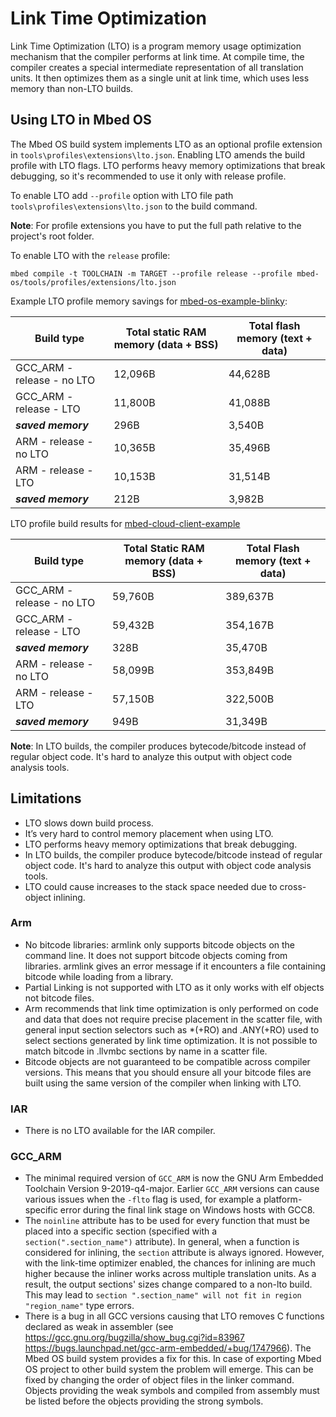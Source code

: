 # Link Time Optimization

Link Time Optimization (LTO) is a program memory usage optimization mechanism that the compiler performs at link time. At compile time, the compiler creates a special intermediate representation of all translation units. It then optimizes them as a single unit at link time, which uses less memory than non-LTO builds.

## Using LTO in Mbed OS

The Mbed OS build system implements LTO as an optional profile extension in `tools\profiles\extensions\lto.json`. Enabling LTO amends the build profile with LTO flags. LTO performs heavy memory optimizations that break debugging, so it's recommended to use it only with release profile.

To enable LTO add `--profile` option with LTO file path `tools\profiles\extensions\lto.json` to the build command.

<span class="notes">**Note**: For profile extensions you have to put the full path relative to the project's root folder.</span>

To enable LTO with the `release` profile:

```
mbed compile -t TOOLCHAIN -m TARGET --profile release --profile mbed-os/tools/profiles/extensions/lto.json
```

Example LTO profile memory savings for [mbed-os-example-blinky](https://github.com/ARMmbed/mbed-os-example-blinky):

|Build type|Total static RAM memory (data + BSS)|Total flash memory (text + data)|
| --- | --- | --- |
| GCC_ARM - release - no LTO | 12,096B | 44,628B |
| GCC_ARM - release - LTO | 11,800B | 41,088B |
|***saved memory***|296B|3,540B|
| ARM - release - no LTO | 10,365B | 35,496B |
| ARM - release - LTO | 10,153B | 31,514B |
|***saved memory***|212B|‭3,982‬B|

LTO profile build results for [mbed-cloud-client-example](https://github.com/ARMmbed/mbed-cloud-client-example)

|Build type|Total Static RAM memory (data + BSS)|Total Flash memory (text + data)|
| --- | --- | --- |
| GCC_ARM - release - no LTO | 59,760B | 389,637B |
| GCC_ARM - release - LTO | 59,432B | 354,167B |
|***saved memory***| 328B | ‭35,470‬B|
| ARM - release - no LTO | 58,099B | 353,849B |
| ARM - release - LTO | 57,150B | 322,500B |
|***saved memory***| 949B | ‭31,349‬B|

<span class="notes">**Note**: In LTO builds, the compiler produces bytecode/bitcode instead of regular object code. It's hard to analyze this output with object code analysis tools.</span>

## Limitations

- LTO slows down build process.
- It’s very hard to control memory placement when using LTO.
- LTO performs heavy memory optimizations that break debugging.
- In LTO builds, the compiler produce bytecode/bitcode instead of regular object code. It's hard to analyze this output with object code analysis tools.
- LTO could cause increases to the stack space needed due to cross-object inlining.

### Arm

- No bitcode libraries: armlink only supports bitcode objects on the command line. It does not support bitcode objects coming from libraries. armlink gives an error message if it encounters a file containing bitcode while loading from a library.
- Partial Linking is not supported with LTO as it only works with elf objects not bitcode files.
- Arm recommends that link time optimization is only performed on code and data that does not require precise placement in the scatter file, with general input section selectors such as *(+RO) and .ANY(+RO) used to select sections generated by link time optimization. It is not possible to match bitcode in .llvmbc sections by name in a scatter file.
- Bitcode objects are not guaranteed to be compatible across compiler versions. This means that you should ensure all your bitcode files are built using the same version of the compiler when linking with LTO.

### IAR

- There is no LTO available for the IAR compiler.

### GCC_ARM

- The minimal required version of `GCC_ARM` is now the GNU Arm Embedded Toolchain Version 9-2019-q4-major. Earlier `GCC_ARM` versions can cause various issues when the `-flto` flag is used, for example a platform-specific error during the final link stage on Windows hosts with GCC8.
- The `noinline` attribute has to be used for every function that must be placed into a specific section (specified with a `section(".section_name")` attribute). In general, when a function is considered for inlining, the `section` attribute is always ignored. However, with the link-time optimizer enabled, the chances for inlining are much higher because the inliner works across multiple translation units. As a result, the output sections' sizes change compared to a non-lto build. This may lead to `section ".section_name" will not fit in region "region_name"` type errors.
- There is a bug in all GCC versions causing that LTO removes C functions declared as weak in assembler (see https://gcc.gnu.org/bugzilla/show_bug.cgi?id=83967 https://bugs.launchpad.net/gcc-arm-embedded/+bug/1747966). The Mbed OS build system provides a fix for this. In case of exporting Mbed OS project to other build system the problem will emerge. This can be fixed by changing the order of object files in the linker command. Objects providing the weak symbols and compiled from assembly must be listed before the objects providing the strong symbols.
